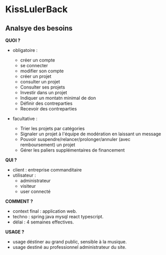 # KissLulerBack

## Analsye des besoins

**QUOI ?**
  * obligatoire : 
    * créer un compte
    * se connecter
    * modifier son compte
    * créer un projet
    * consulter un projet
    * Consulter ses projets
    * Investir dans un projet
    * Indiquer un montatn minimal de don
    * Définir des contreparties
    * Recevoir des contreparties

  * facultative :
    * Trier les projets par catégories
    * Signaler un projet à l'équipe de modération en laissant un message
    * Pouvoir suspendre/relancer/prolonger/annuler (avec remboursement) un projet
    * Gérer les paliers supplémentaires de financement

**QUI ?**
  * client : entreprise commanditaire
  * utilisateur : 
    * administrateur
    * visiteur 
    * user connecté

**COMMENT ?**
  * context final : application web.
  * techno : spring java mysql react typescript.
  * délai : 4 semaines effectives.

**USAGE ?**
  * usage déstiner au grand public, sensible à la musique.
  * usage destiné au professionnel administrateur du site.

